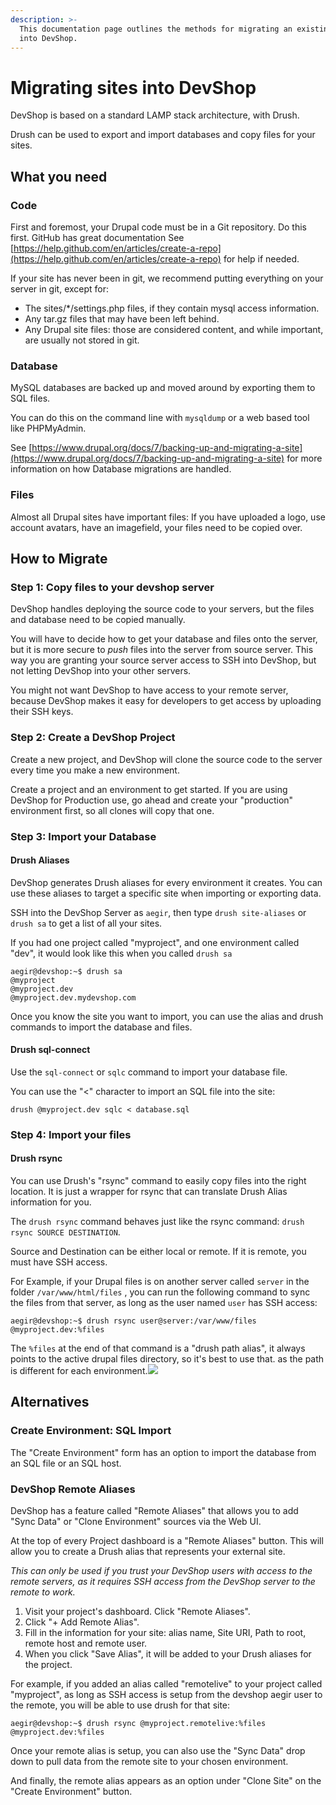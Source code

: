 ```yaml
---
description: >-
  This documentation page outlines the methods for migrating an existing site
  into DevShop.
---
```


# Migrating sites into DevShop

DevShop is based on a standard LAMP stack architecture, with Drush.

Drush can be used to export and import databases and copy files for your sites.

## What you need

### Code

First and foremost, your Drupal code must be in a Git repository. Do this first. GitHub has great documentation See [https://help.github.com/en/articles/create-a-repo](https://help.github.com/en/articles/create-a-repo) for help if needed.

If your site has never been in git, we recommend putting everything on your server in git, except for:

* The sites/\*/settings.php files, if they contain mysql access information.
* Any tar.gz files that may have been left behind.
* Any Drupal site files: those are considered content, and while important, are usually not stored in git.

### Database

MySQL databases are backed up and moved around by exporting them to SQL files.

You can do this on the command line with `mysqldump` or a web based tool like PHPMyAdmin.

See [https://www.drupal.org/docs/7/backing-up-and-migrating-a-site](https://www.drupal.org/docs/7/backing-up-and-migrating-a-site) for more information on how Database migrations are handled.

### Files

Almost all Drupal sites have important files: If you have uploaded a logo, use account avatars, have an imagefield, your files need to be copied over.

## How to Migrate

### Step 1: Copy files to your devshop server

DevShop handles deploying the source code to your servers, but the files and database need to be copied manually.

You will have to decide how to get your database and files onto the server, but it is more secure to _push_ files into the server from source server. This way you are granting your source server access to SSH into DevShop, but not letting DevShop into your other servers.

You might not want DevShop to have access to your remote server, because DevShop makes it easy for developers to get access by uploading their SSH keys.

### Step 2: Create a DevShop Project

Create a new project, and DevShop will clone the source code to the server every time you make a new environment.

Create a project and an environment to get started. If you are using DevShop for Production use, go ahead and create your "production" environment first, so all clones will copy that one.

### Step 3: Import your Database

#### Drush Aliases

DevShop generates Drush aliases for every environment it creates. You can use these aliases to target a specific site when importing or exporting data.

SSH into the DevShop Server as `aegir`, then type `drush site-aliases` or `drush sa` to get a list of all your sites.

If you had one project called "myproject", and one environment called "dev", it would look like this when you called `drush sa`

```text
aegir@devshop:~$ drush sa
@myproject
@myproject.dev
@myproject.dev.mydevshop.com
```

Once you know the site you want to import, you can use the alias and drush commands to import the database and files.

#### Drush sql-connect

Use the `sql-connect` or `sqlc` command to import your database file.

You can use the "&lt;" character to import an SQL file into the site:

```text
drush @myproject.dev sqlc < database.sql
```

### Step 4: Import your files

#### Drush rsync

You can use Drush's "rsync" command to easily copy files into the right location. It is just a wrapper for rsync that can translate Drush Alias information for you.

The `drush rsync` command behaves just like the rsync command: `drush rsync SOURCE DESTINATION`.

Source and Destination can be either local or remote. If it is remote, you must have SSH access.

For Example, if your Drupal files is on another server called `server` in the folder `/var/www/html/files` , you can run the following command to sync the files from that server, as long as the user named `user` has SSH access:

```text
aegir@devshop:~$ drush rsync user@server:/var/www/files @myproject.dev:%files
```

The `%files` at the end of that command is a "drush path alias", it always points to the active drupal files directory, so it's best to use that. as the path is different for each environment.![](https://ssl.gstatic.com/ui/v1/icons/mail/images/cleardot.gif)

## Alternatives

### Create Environment: SQL Import

The "Create Environment" form has an option to import the database from an SQL file or an SQL host.

### DevShop Remote Aliases

DevShop has a feature called "Remote Aliases" that allows you to add "Sync Data" or "Clone Environment" sources via the Web UI.

At the top of every Project dashboard is a "Remote Aliases" button. This will allow you to create a Drush alias that represents your external site.

_This can only be used if you trust your DevShop users with access to the remote servers, as it requires SSH access from the DevShop server to the remote to work._

1. Visit your project's dashboard. Click "Remote Aliases".
2. Click "+ Add Remote Alias".
3. Fill in the information for your site: alias name, Site URI, Path to root, remote host and remote user.
4. When you click "Save Alias", it will be added to your Drush aliases for the project. 

For example, if you added an alias called "remotelive" to your project called "myproject", as long as SSH access is setup from the devshop aegir user to the remote, you will be able to use drush for that site:

```text
aegir@devshop:~$ drush rsync @myproject.remotelive:%files @myproject.dev:%files
```

Once your remote alias is setup, you can also use the "Sync Data" drop down to pull data from the remote site to your chosen environment.

And finally, the remote alias appears as an option under "Clone Site" on the "Create Environment" button.

